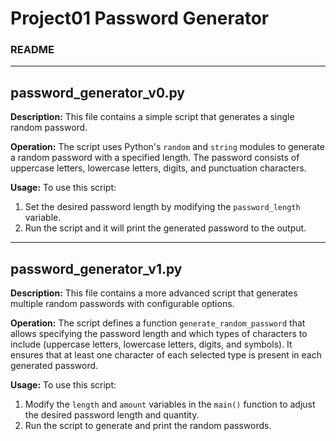 # Project01 Password Generator
### README

---


## password_generator_v0.py

**Description:**
This file contains a simple script that generates a single random password.

**Operation:**
The script uses Python's `random` and `string` modules to generate a random password with a specified length. The password consists of uppercase letters, lowercase letters, digits, and punctuation characters.

**Usage:**
To use this script:
1. Set the desired password length by modifying the `password_length` variable.
2. Run the script and it will print the generated password to the output.

---
## password_generator_v1.py

**Description:**
This file contains a more advanced script that generates multiple random passwords with configurable options.

**Operation:**
The script defines a function `generate_random_password` that allows specifying the password length and which types of characters to include (uppercase letters, lowercase letters, digits, and symbols). It ensures that at least one character of each selected type is present in each generated password.

**Usage:**
To use this script:
1. Modify the `length` and `amount` variables in the `main()` function to adjust the desired password length and quantity.
2. Run the script to generate and print the random passwords.
